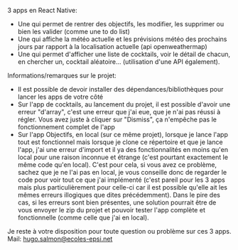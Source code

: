 3 apps en React Native:
- Une qui permet de rentrer des objectifs, les modifier, les supprimer ou bien les valider (comme une to do list)
- Une qui affiche la météo actuelle et les prévisions météo des prochains jours par rapport à la localisation actuelle (api openweathermap)
- Une qui permet d'afficher une liste de cocktails, voir le détail de chacun, en chercher un, cocktail aléatoire... (utilisation d'une API également).

Informations/remarques sur le projet:
- Il est possible de devoir installer des dépendances/bibliothèques pour lancer les apps de votre côté
- Sur l'app de cocktails, au lancement du projet, il est possible d'avoir une erreur "d'array", c'est une erreur que j'ai eue, que je n'ai pas réussi à régler. Vous avez juste à cliquer sur "Dismiss",
ça n'empêche pas le fonctionnement complet de l'app
- Sur l'app Objectifs, en local (sur ce même projet), lorsque je lance l'app tout est fonctionnel mais lorsque je clone ce répertoire et que je lance l'app, j'ai une erreur d'import et il ya des
fonctionnalités en moins qu'en local pour une raison inconnue et étrange (c'est pourtant exactement le même code qu'en local). C'est pour cela, si vous avez ce problème, sachez que je ne l'ai pas en
local, je vous conseille donc de regarder le code pour voir tout ce que j'ai implémenté (c'est pareil pour les 3 apps mais plus particulièrement pour celle-ci car il est possible qu'elle ait les mêmes
erreurs illogiques que dites précédemment). Dans le pire des cas, si les erreurs sont bien présentes, une solution pourrait être de vous envoyer le zip du projet et pouvoir tester l'app complète et fonctionnelle (comme
celle que j'ai en local).


Je reste à votre disposition pour toute question ou problème sur ces 3 apps. 
Mail: hugo.salmon@ecoles-epsi.net
